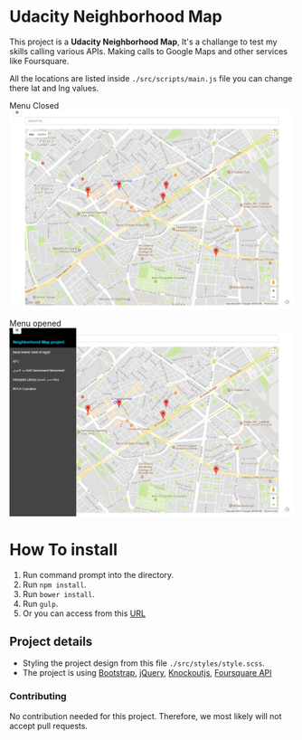 # Udacity Neighborhood Map

This project is a **Udacity Neighborhood Map**, It's a challange to test my skills calling various APIs. Making calls to Google Maps and other services like Foursquare.

All the locations are listed inside `./src/scripts/main.js` file you can change there lat and lng values.

Menu Closed
![Screenshot of Map](./screencapture1.png)

Menu opened
![Screenshot of Map](./screencapture2.png)

# How To install


1. Run command prompt into the directory.
2. Run `npm install`.
3. Run `bower install`.
4. Run `gulp`.
5. Or you can access from this [URL](https://ahmed-saber.github.io/udacity-neighborhood-map-project/)

## Project details

- Styling the project design from this file `./src/styles/style.scss`.
- The project is using [Bootstrap](http://getbootstrap.com/), [jQuery](https://jquery.com/), [Knockoutjs](http://knockoutjs.com/), [Foursquare API](https://foursquare.com/)


### Contributing

No contribution needed for this project. Therefore, we most likely will not accept pull requests.